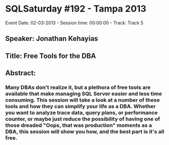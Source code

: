 # SQLSaturday #192 - Tampa 2013
Event Date: 02-03-2013 - Session time: 00:00:00 - Track: Track 5
## Speaker: Jonathan Kehayias
## Title: Free Tools for the DBA
## Abstract:
### Many DBAs don't realize it, but a plethora of free tools are available that make managing SQL Server easier and less time consuming.  This session will take a look at a number of these tools and how they can simplify your life as a DBA.  Whether you want to analyze trace data, query plans, or performance counter, or maybe just reduce the possibility of having one of those dreaded "Oops, that was production" moments as a DBA, this session will show you how, and the best part is it's all free.
